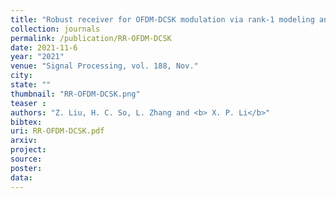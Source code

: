 ```yaml
---
title: "Robust receiver for OFDM-DCSK modulation via rank-1 modeling and lp-minimization"
collection: journals
permalink: /publication/RR-OFDM-DCSK
date: 2021-11-6
year: "2021"
venue: "Signal Processing, vol. 188, Nov."
city: 
state: ""
thumbnail: "RR-OFDM-DCSK.png"
teaser : 
authors: "Z. Liu, H. C. So, L. Zhang and <b> X. P. Li</b>"
bibtex: 
uri: RR-OFDM-DCSK.pdf
arxiv: 
project: 
source: 
poster: 
data:
---
```

